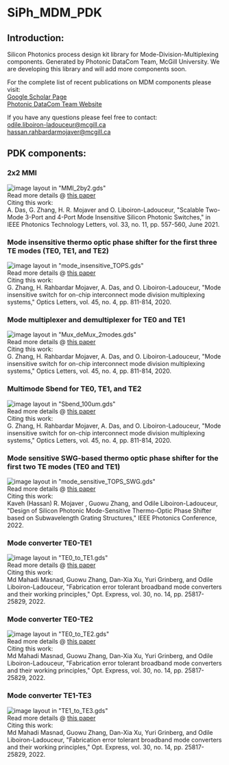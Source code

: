 # SiPh_MDM_PDK

## Introduction:
Silicon Photonics process design kit library for Mode-Division-Multiplexing components. Generated by Photonic DataCom Team, McGill University.
We are developing this library and will add more components soon.

For the complete list of recent publications on MDM components please visit:
<br />[Google Scholar Page](https://scholar.google.ca/citations?user=Eyx0xDgAAAAJ&hl=en&oi=ao)
<br /> [Photonic DataCom Team Website](http://erbium.ece.mcgill.ca/)

If you have any questions please feel free to contact:
<br />odile.liboiron-ladouceur@mcgill.ca
<br />hassan.rahbardarmojaver@mcgill.ca

## PDK components:

### 2x2 MMI 
![image](https://user-images.githubusercontent.com/44322134/200358517-d7abbe14-5e50-4899-b233-aefd332e7779.png)
layout in "MMI_2by2.gds"
<br />Read more details @ [this paper](https://ieeexplore.ieee.org/stamp/stamp.jsp?tp=&arnumber=9416583)
<br />Citing this work:
<br />A. Das, G. Zhang, H. R. Mojaver and O. Liboiron-Ladouceur, "Scalable Two-Mode 3-Port and 4-Port Mode Insensitive Silicon Photonic Switches," in IEEE Photonics Technology Letters, vol. 33, no. 11, pp. 557-560, June 2021.

### Mode insensitive thermo optic phase shifter for the first three TE modes (TE0, TE1, and TE2)
![image](https://user-images.githubusercontent.com/44322134/200358847-b0db2a3e-7326-4d45-8fc1-e9e1988b2bf6.png)
layout in "mode_insensitive_TOPS.gds"
<br />Read more details @ [this paper](https://opg.optica.org/ol/fulltext.cfm?uri=ol-45-4-811&id=426537)
<br />Citing this work:
<br />G. Zhang, H. Rahbardar Mojaver, A. Das, and O. Liboiron-Ladouceur, "Mode insensitive switch for on-chip interconnect mode division multiplexing systems," Optics Letters, vol. 45, no. 4, pp. 811-814, 2020.

### Mode multiplexer and demultiplexer for TE0 and TE1
![image](https://user-images.githubusercontent.com/44322134/200359072-fe8ca345-e58c-4da1-acf7-9f27487ba690.png)
layout in "Mux_deMux_2modes.gds"
<br />Read more details @ [this paper](https://opg.optica.org/ol/fulltext.cfm?uri=ol-45-4-811&id=426537)
<br />Citing this work:
<br />G. Zhang, H. Rahbardar Mojaver, A. Das, and O. Liboiron-Ladouceur, "Mode insensitive switch for on-chip interconnect mode division multiplexing systems," Optics Letters, vol. 45, no. 4, pp. 811-814, 2020.

### Multimode Sbend for TE0, TE1, and TE2
![image](https://user-images.githubusercontent.com/44322134/200359218-7e4c2acf-9aa6-4bb1-9e28-36f040e620da.png)
layout in "Sbend_100um.gds"
<br />Read more details @ [this paper](https://opg.optica.org/ol/fulltext.cfm?uri=ol-45-4-811&id=426537)
<br />Citing this work:
<br />G. Zhang, H. Rahbardar Mojaver, A. Das, and O. Liboiron-Ladouceur, "Mode insensitive switch for on-chip interconnect mode division multiplexing systems," Optics Letters, vol. 45, no. 4, pp. 811-814, 2020.

### Mode sensitive SWG-based thermo optic phase shifter for the first two TE modes (TE0 and TE1)
![image](https://user-images.githubusercontent.com/44322134/202222628-e84bacc9-829e-436c-b7ad-4fe8f0560d2d.png)
layout in "mode_sensitive_TOPS_SWG.gds"
<br />Read more details @ [this paper](http://rahbardar.research.mcgill.ca/Papers/IPC_2022.pdf)
<br />Citing this work:
<br /> Kaveh (Hassan) R. Mojaver , Guowu Zhang, and Odile Liboiron-Ladouceur, "Design of Silicon Photonic Mode-Sensitive Thermo-Optic Phase Shifter based on Subwavelength Grating Structures," IEEE Photonics Conference, 2022.

### Mode converter TE0-TE1
![image](https://user-images.githubusercontent.com/44322134/206734610-5e7f3ad5-e999-4546-a398-f5743076b5ed.png)
layout in "TE0_to_TE1.gds"
<br />Read more details @ [this paper](https://opg.optica.org/oe/fulltext.cfm?uri=oe-30-14-25817&id=477533)
<br />Citing this work:
<br />Md Mahadi Masnad, Guowu Zhang, Dan-Xia Xu, Yuri Grinberg, and Odile Liboiron-Ladouceur, "Fabrication error tolerant broadband mode converters and their working principles," Opt. Express, vol. 30, no. 14, pp. 25817-25829, 2022.

### Mode converter TE0-TE2
![image](https://user-images.githubusercontent.com/44322134/206734685-ab379318-b2fe-477f-816b-6ee722afa1b1.png)
layout in "TE0_to_TE2.gds"
<br />Read more details @ [this paper](https://opg.optica.org/oe/fulltext.cfm?uri=oe-30-14-25817&id=477533)
<br />Citing this work:
<br />Md Mahadi Masnad, Guowu Zhang, Dan-Xia Xu, Yuri Grinberg, and Odile Liboiron-Ladouceur, "Fabrication error tolerant broadband mode converters and their working principles," Opt. Express, vol. 30, no. 14, pp. 25817-25829, 2022.

### Mode converter TE1-TE3
![image](https://user-images.githubusercontent.com/44322134/206734758-edf0f6bb-1620-420f-904d-eb84bf86c03f.png)
layout in "TE1_to_TE3.gds"
<br />Read more details @ [this paper](https://opg.optica.org/oe/fulltext.cfm?uri=oe-30-14-25817&id=477533)
<br />Citing this work:
<br />Md Mahadi Masnad, Guowu Zhang, Dan-Xia Xu, Yuri Grinberg, and Odile Liboiron-Ladouceur, "Fabrication error tolerant broadband mode converters and their working principles," Opt. Express, vol. 30, no. 14, pp. 25817-25829, 2022.
